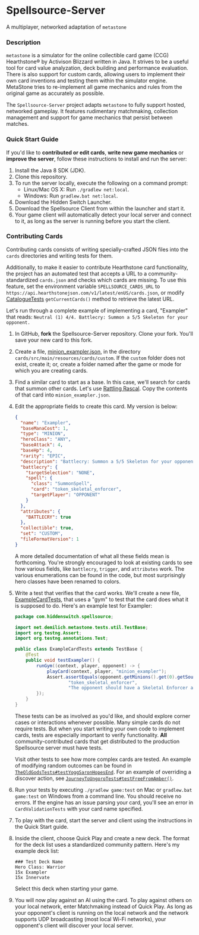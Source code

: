 # Spellsource-Server

A multiplayer, networked adaptation of `metastone`

### Description

`metastone` is a simulator for the online collectible card game (CCG) Hearthstone&reg; by Activison Blizzard written in Java. It strives to be a useful tool for card value analyzation, deck building and performance evaluation. There is also support for custom cards, allowing users to implement their own card inventions and testing them within the simulator engine. MetaStone tries to re-implement all game mechanics and rules from the original game as accurately as possible. 

The `Spellsource-Server` project adapts `metastone` to fully support hosted, networked gameplay. It features rudimentary matchmaking, collection management and support for game mechanics that persist between matches.

### Quick Start Guide

If you'd like to **contributed or edit cards**, **write new game mechanics** or **improve the server**, follow these instructions to install and run the server:

 1. Install the Java 8 SDK (JDK).
 2. Clone this repository.
 3. To run the server locally, execute the following on a command prompt:
    * Linux/Mac OS X: Run `./gradlew net:local`.
    * Windows: Run `gradlew.bat net:local`.
 4. Download the Hidden Switch Launcher.
 5. Download the Spellsource Client from within the launcher and start it.
 6. Your game client will automatically detect your local server and connect to it, as long as the server  is running before you start the client.

### Contributing Cards

Contributing cards consists of writing specially-crafted JSON files into the `cards` directories and writing tests for them.

Additionally, to make it easier to contribute Hearthstone card functionality, the project has an automated test that accepts a URL to a community-standardized `cards.json` and checks which cards are missing. To use this feature, set the environment variable `SPELLSOURCE_CARDS_URL` to `https://api.hearthstonejson.com/v1/latest/enUS/cards.json`, or modify [CatalogueTests](game/src/test/java/com/blizzard/hearthstone/CatalogueTests.java) `getCurrentCards()` method to retrieve the latest URL.

Let's run through a complete example of implementing a card, "Exampler" that reads: `Neutral (1) 4/4. Battlecry: Summon a 5/5 Skeleton for your opponent.`

 1. In GitHub, **fork** the Spellsource-Server repository. Clone your fork. You'll save your new card to this fork.
 2. Create a file, [minion_exampler.json](cards/src/main/resources/cards/custom/minion_exampler.json), in the directory `cards/src/main/resources/cards/custom`. If the `custom` folder does not exist, create it; or, create a folder named after the game or mode for which you are creating cards.
 3. Find a similar card to start as a base. In this case, we'll search for cards that summon other cards. Let's use [Rattling Rascal](cards/src/main/resources/cards/hearthstone/knights_of_the_frozen_throne/neutral/minion_rattling_rascal.json). Copy the contents of that card into `minion_exampler.json`.
 4. Edit the appropriate fields to create this card. My version is below:
 
     ```json
     {
       "name": "Exampler",
       "baseManaCost": 1,
       "type": "MINION",
       "heroClass": "ANY",
       "baseAttack": 4,
       "baseHp": 4,
       "rarity": "EPIC",
       "description": "Battlecry: Summon a 5/5 Skeleton for your opponent",
       "battlecry": {
         "targetSelection": "NONE",
         "spell": {
           "class": "SummonSpell",
           "card": "token_skeletal_enforcer",
           "targetPlayer": "OPPONENT"
         }
       },
       "attributes": {
         "BATTLECRY": true
       },
       "collectible": true,
       "set": "CUSTOM",
       "fileFormatVersion": 1
     }
     ```
     
     A more detailed documentation of what all these fields mean is forthcoming. You're strongly encouraged to look at existing cards to see how various fields, like `battlecry`, `trigger`, and `attributes` work. The various enumerations can be found in the code, but most surprisingly hero classes have been renamed to colors.

 5. Write a test that verifies that the card works. We'll create a new file, [ExampleCardTests](game/src/test/java/com/hiddenswitch/spellsource/ExampleCardTests.java), that uses a "gym" to test that the card does what it is supposed to do. Here's an example test for Exampler:
 
    ```java
    package com.hiddenswitch.spellsource;
    
    import net.demilich.metastone.tests.util.TestBase;
    import org.testng.Assert;
    import org.testng.annotations.Test;
    
    public class ExampleCardTests extends TestBase {
        @Test
    	public void testExampler() {
    		runGym((context, player, opponent) -> {
    			playCard(context, player, "minion_exampler");
    			Assert.assertEquals(opponent.getMinions().get(0).getSourceCard().getCardId(),
    					"token_skeletal_enforcer",
    					"The opponent should have a Skeletal Enforcer after Exampler is summoned");
    		});
    	}
    }
    ```
    
    These tests can be as involved as you'd like, and should explore corner cases or interactions whenever possible. Many simple cards do not require tests. But when you start writing your own code to implement cards, tests are especially important to verify functionality. **All** community-contributed cards that get distributed to the production Spellsource server must have tests.
    
    Visit other tests to see how more complex cards are tested. An example of modifying random outcomes can be found in [`TheOldGodsTests#testYoggSaronHopesEnd`](/game/src/test/java/com/blizzard/hearthstone/TheOldGodsTests.java). For an example of overriding a discover action, see [`JourneyToUngoroTests#testFreeFromAmber()`](game/src/test/java/com/blizzard/hearthstone/JourneyToUngoroTests.java).
    
 6. Run your tests by executing `./gradlew game:test` on Mac or `gradlew.bat game:test` on Windows from a command line. You should receive no errors. If the engine has an issue parsing your card, you'll see an error in `CardValidationTests` with your card name specified.
 
 7. To play with the card, start the server and client using the instructions in the Quick Start guide.
 
 8. Inside the client, choose Quick Play and create a new deck. The format for the deck list uses a standardized community pattern. Here's my example deck list:
 
     ```text
     ### Test Deck Name
     Hero Class: Warrior
     15x Exampler
     15x Innervate
     ```
     
    Select this deck when starting your game.
 9. You will now play against an AI using the card. To play against others on your local network, enter Matchmaking instead of Quick Play. As long as your opponent's client is running on the local network and the network supports UDP broadcasting (most local Wi-Fi networks), your opponent's client will discover your local server.